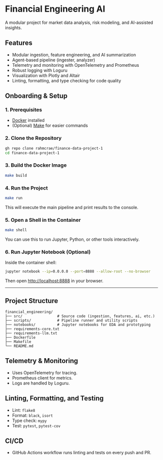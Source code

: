 # Financial Engineering AI

A modular project for market data analysis, risk modeling, and AI-assisted insights.

## Features

- Modular ingestion, feature engineering, and AI summarization
- Agent-based pipeline (ingester, analyzer)
- Telemetry and monitoring with OpenTelemetry and Prometheus
- Robust logging with Loguru
- Visualization with Plotly and Altair
- Linting, formatting, and type checking for code quality

## Onboarding & Setup

### 1. Prerequisites

- [Docker](https://www.docker.com/products/docker-desktop/) installed
- (Optional) [Make](https://www.gnu.org/software/make/) for easier commands

### 2. Clone the Repository

```sh
gh repo clone rahmcrae/finance-data-project-1
cd finance-data-project-1
```

### 3. Build the Docker Image

```sh
make build
```

### 4. Run the Project

```sh
make run
```

This will execute the main pipeline and print results to the console.

### 5. Open a Shell in the Container

```sh
make shell
```

You can use this to run Jupyter, Python, or other tools interactively.

### 6. Run Jupyter Notebook (Optional)

Inside the container shell:

```sh
jupyter notebook --ip=0.0.0.0 --port=8888 --allow-root --no-browser
```

Then open [http://localhost:8888](http://localhost:8888) in your browser.

---

## Project Structure

```
financial_engineering/
├── src/                # Source code (ingestion, features, ai, etc.)
├── scripts/            # Pipeline runner and utility scripts
├── notebooks/          # Jupyter notebooks for EDA and prototyping
├── requirements-core.txt
├── requirements-llm.txt
├── Dockerfile
├── Makefile
└── README.md
```

## Telemetry & Monitoring

- Uses OpenTelemetry for tracing.
- Prometheus client for metrics.
- Logs are handled by Loguru.

## Linting, Formatting, and Testing

- Lint: `flake8`
- Format: `black`, `isort`
- Type check: `mypy`
- Test: `pytest`, `pytest-cov`

## CI/CD

- GitHub Actions workflow runs linting and tests on every push and PR.
